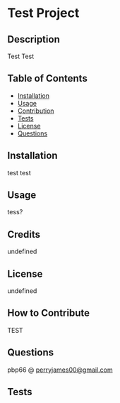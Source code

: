 # Test Project

## Description

Test Test

## Table of Contents

 - [Installation](#installation)
 - [Usage](#usage)
 - [Contribution](#contribution)
 - [Tests](#tests)
 - [License](#license)
 - [Questions](#questions)


## Installation

test test

## Usage

tess?

## Credits

undefined

## License

undefined

## How to Contribute

TEST

## Questions

pbp66 @ perryjames00@gmail.com

## Tests


